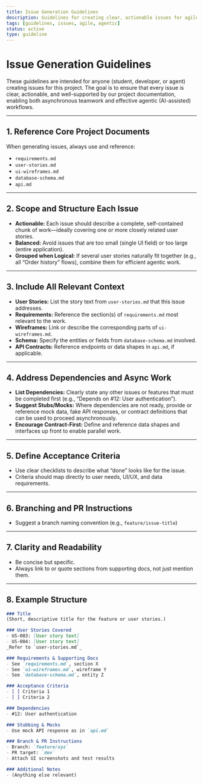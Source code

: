 ```yaml
---
title: Issue Generation Guidelines
description: Guidelines for creating clear, actionable issues for agile/agentic development
tags: [guidelines, issues, agile, agentic]
status: active
type: guideline
---
```


# Issue Generation Guidelines

These guidelines are intended for anyone (student, developer, or agent) creating issues for this project. The goal is to ensure that every issue is clear, actionable, and well-supported by our project documentation, enabling both asynchronous teamwork and effective agentic (AI-assisted) workflows.

---

## 1. Reference Core Project Documents

When generating issues, always use and reference:
- `requirements.md`
- `user-stories.md`
- `ui-wireframes.md`
- `database-schema.md`
- `api.md`

---

## 2. Scope and Structure Each Issue

- **Actionable:** Each issue should describe a complete, self-contained chunk of work—ideally covering one or more closely related user stories.
- **Balanced:** Avoid issues that are too small (single UI field) or too large (entire application).
- **Grouped when Logical:** If several user stories naturally fit together (e.g., all “Order history” flows), combine them for efficient agentic work.

---

## 3. Include All Relevant Context

- **User Stories:** List the story text from `user-stories.md` that this issue addresses.
- **Requirements:** Reference the section(s) of `requirements.md` most relevant to the work.
- **Wireframes:** Link or describe the corresponding parts of `ui-wireframes.md`.
- **Schema:** Specify the entities or fields from `database-schema.md` involved.
- **API Contracts:** Reference endpoints or data shapes in `api.md`, if applicable.

---

## 4. Address Dependencies and Async Work

- **List Dependencies:** Clearly state any other issues or features that must be completed first (e.g., “Depends on #12: User authentication”).
- **Suggest Stubs/Mocks:** Where dependencies are not ready, provide or reference mock data, fake API responses, or contract definitions that can be used to proceed asynchronously.
- **Encourage Contract-First:** Define and reference data shapes and interfaces up front to enable parallel work.

---

## 5. Define Acceptance Criteria

- Use clear checklists to describe what “done” looks like for the issue.
- Criteria should map directly to user needs, UI/UX, and data requirements.

---

## 6. Branching and PR Instructions

- Suggest a branch naming convention (e.g., `feature/issue-title`)

---

## 7. Clarity and Readability

- Be concise but specific.
- Always link to or quote sections from supporting docs, not just mention them.

---

## 8. Example Structure

```markdown
### Title
(Short, descriptive title for the feature or user stories.)

### User Stories Covered
- US-003: [User story text]
- US-004: [User story text]
_Refer to `user-stories.md`_

### Requirements & Supporting Docs
- See `requirements.md`, section X
- See `ui-wireframes.md`, wireframe Y
- See `database-schema.md`, entity Z

### Acceptance Criteria
- [ ] Criteria 1
- [ ] Criteria 2

### Dependencies
- #12: User authentication

### Stubbing & Mocks
- Use mock API response as in `api.md`

### Branch & PR Instructions
- Branch: `feature/xyz`
- PR target: `dev`
- Attach UI screenshots and test results

### Additional Notes
- (Anything else relevant)
